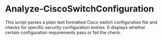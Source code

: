 # Analyze-CiscoSwitchConfiguration
This script parses a plain text formatted Cisco switch configuration file and checks for specific security configuration entries.  It displays whether certain configuration requirements pass or fail the check.
